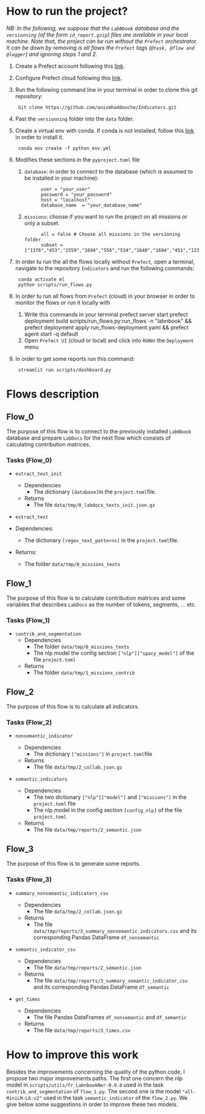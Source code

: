 <!-- * run  'make -f Makefile.mk to create some folders '
* Databse configuration file is saved in pyproject.toml file in the section 
* Plage de travail : fin du projet - début du projet 
* Durée d'écriture : n_modifs * 20/30 -->

# How to run the project?

*NB: In the following, we suppose that the ``LabNbook`` database and the ``versionning`` (of the form `id_report.gzip`) files are available in your local machine. Note that, the project can be run without the `Prefect` orchestrator. It can be down by removing is all flows the `Prefect` tags (`@task, @flow and @logger`) and ignoring steps 1 and 2.*

1. Create a Prefect account following this [link](https://www.prefect.io/).
2. Configure Prefect cloud following this [link](https://docs.prefect.io/latest/ui/cloud-local-environment/).
3. Run the following command line in your terminal in order to clone this git repository:
  
        Git clone https://github.com/anismhaddouche/Indicators.git
4. Past the `versionning` folder into the `data` folder.

5. Create a virtual env with conda. If conda is not installed, follow this [link](https://conda.io/projects/conda/en/latest/user-guide/install/index.html) in order to install it.

        conda env create -f python_env.yml

6. Modifies these sections in the `pyproject.toml` file
   1. `database`: in order to connect to the database (which is assumed to be installed in your machine):

                user = "your_user"
                password = "your_password"
                host = "localhost"
                database_name  = "your_database_name"

   2. `missions`: choose if you want to run the project on all missions or only a subset.

                all = false # Choose all missions in the versioning folder
                subset =  ["1376","453","1559","1694","556","534","1640","1694","451","1237","533","647"]

7. In order tu run the all the flows locally without `Prefect`, open a terminal, navigate to the repository `Indicators` and run the following commands:

        conda activate ml 
        python scripts/run_flows.py

8. In order tu run  all flows from `Prefect` (cloud) in your browser in order to monitor the flows or run it locally with
   1. Write this commands in your terminal 
        prefect server start
        prefect deployment build scripts/run_flows.py:run_flows -n "labnbook" &&
        prefect deployment apply run_flows-deployment.yaml &&
        prefect agent start -q default  
   2. Open `Prefect UI` (cloud or local) and click into `RUN`in the `Deployment` menu

9. In order to get some reports run this command:

        streamlit run scripts/dashboard.py

# Flows description

## Flow_0

The purpose of this flow is to connect to the previously installed `LabNbook` database and prepare `LabDocs` for the next flow which consists of calculating  contribution matrices.

### Tasks (Flow_0)

* `extract_text_init`

  * Dependencies
    * The dictionary `[database]`in the `project.toml`file.
  * Returns
    * The file `data/tmp/0_labdocs_texts_init.json.gz`

* `extract_text`

* Dependencies:
  * The dictionary `[regex_text_patterns]` in the `project.toml`file.
* Returns:
  * The folder `data/tmp/0_missions_texts`

## Flow_1

The purpose of this flow is to calculate contribution matrices and some variables that describes `LabDocs` as the number of tokens, segments, ... etc.

### Tasks (Flow_1)

* `contrib_and_segmentation`
  * Dependencies
    * The folder `data/tmp/0_missions_texts`
    * The nlp model the config section `["nlp"]["spacy_model"]` of the file `project.toml`
  * Returns
    * The folder `data/tmp/1_missions_contrib`

## Flow_2

The purpose of this flow is to calculate all indicators.

### Tasks (Flow_2)

* `nonsemantic_indicator`
  * Dependencies
    * The dictionary `["missions"]` in `project.toml`file
  * Returns
    * The file `data/tmp/2_collab.json.gz`
  
* `semantic_indicators`
  * Dependencies
    * The two dictionary `["nlp"]["model"]` and `["missions"]` in the `project.toml` file
    * The nlp model in the config section `[config_nlp]` of the file `project.toml`
  * Returns
    * The file `data/tmp/reports/2_semantic.json`

## Flow_3

The purpose of this flow is to generate some reports.

### Tasks (Flow_3)

* `summary_nonsemantic_indicators_csv`
  * Dependencies
    * The file `data/tmp/2_collab.json.gz`
  * Returns
    * The file `data/tmp/reports/3_summary_nonsemantic_indicators.csv` and its corresponding Pandas DataFrame `df_nonsemantic`
  
* `semantic_indicator_csv`
  * Dependencies
    * The file `data/tmp/reports/2_semantic.json`
  * Returns
    * The file `data/tmp/reports/3_summary_semantic_indicator.csv` and its corresponding Pandas DataFrame `df_semantic`
  
* `get_times`
  * Dependencies
    * The file Pandas DataFrames `df_nonsemantic` and `df_semantic`
  * Returns
    * The file `data/tmp/reports/3_times.csv`

# How to improve this work

Besides the improvements concerning the quality of the python code, I propose two major improvements paths. The first one concern the nlp model in `scripts/utils/fr_LabnbookNer-0.0.0` used in the task `contrib_and_segmentation` of `flow_1.py`. The second one is the model `"all-MiniLM-L6-v2"` used in the task `semantic_indicator` of the `flow_2.py`. We give below some suggestions in order to improve these two models.